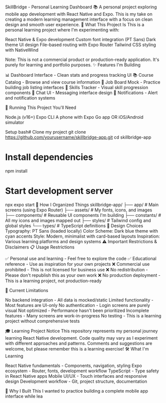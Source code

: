 SkillBridge - Personal Learning Dashboard 📚
A personal project exploring mobile app development with React Native and Expo. This is my take on creating a modern learning management interface with a focus on clean design and smooth user experience.
🎯 What This Project Is
This is a personal learning project where I'm experimenting with:

React Native & Expo development
Custom font integration (PT Sans)
Dark theme UI design
File-based routing with Expo Router
Tailwind CSS styling with NativeWind

Note: This is not a commercial product or production-ready application. It's purely for learning and portfolio purposes.
✨ Features I'm Building

📊 Dashboard Interface - Clean stats and progress tracking UI
📚 Course Catalog - Browse and view course information
💼 Job Board Mock - Practice building job listing interfaces
🎯 Skills Tracker - Visual skill progression components
💬 Chat UI - Messaging interface design
🔔 Notifications - Alert and notification systems

🚀 Running This Project
You'll Need

Node.js (v16+)
Expo CLI
A phone with Expo Go app OR iOS/Android simulator

Setup
bash# Clone my project
git clone https://github.com/yourusername/skillbridge-app.git
cd skillbridge-app

# Install dependencies
npm install

# Start development server
npx expo start
📁 How I Organized Things
skillbridge-app/
├── app/                    # Main screens (using Expo Router)
├── assets/                 # My fonts, icons, and images
├── components/            # Reusable UI components I'm building
├── constants/             # All my icons and images mapped out
├── styles/                # Tailwind config and global styles
└── types/                 # TypeScript definitions
🎨 Design Choices
Typography: PT Sans (loaded locally)
Color Scheme: Dark blue theme with cyan accents
Style: Modern, minimalist with card-based layouts
Inspiration: Various learning platforms and design systems
⚠️ Important Restrictions & Disclaimers
📋 Usage Restrictions

✅ Personal use and learning - Feel free to explore the code
✅ Educational reference - Use as inspiration for your own projects
❌ Commercial use prohibited - This is not licensed for business use
❌ No redistribution - Please don't republish this as your own work
❌ No production deployment - This is a learning project, not production-ready

🚧 Current Limitations

No backend integration - All data is mocked/static
Limited functionality - Most features are UI-only
No authentication - Login screens are purely visual
Not optimized - Performance hasn't been prioritized
Incomplete features - Many screens are work-in-progress
No testing - This is a learning project without comprehensive tests

🎓 Learning Project Notice
This repository represents my personal journey learning React Native development. Code quality may vary as I experiment with different approaches and patterns. Comments and suggestions are welcome, but please remember this is a learning exercise!
🛠️ What I'm Learning

React Native fundamentals - Components, navigation, styling
Expo ecosystem - Router, fonts, development workflow
TypeScript - Type safety in React Native apps
Mobile UI/UX - Touch interfaces and responsive design
Development workflow - Git, project structure, documentation

🤔 Why I Built This
I wanted to practice building a complete mobile app interface while lea
